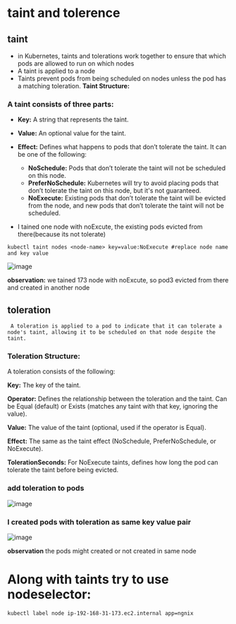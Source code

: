 # taint and tolerence
## taint
- in Kubernetes, taints and tolerations work together to ensure that which pods are allowed to run on which nodes
- A taint is applied to a node
- Taints prevent pods from being scheduled on nodes unless the pod has a matching toleration.
**Taint Structure:**
  
### A taint consists of three parts:

- **Key:** A string that represents the taint.
- **Value:** An optional value for the taint.
- **Effect:** Defines what happens to pods that don’t tolerate the taint. It can be one of the following:
     - **NoSchedule:** Pods that don’t tolerate the taint will not be scheduled on this node.
     - **PreferNoSchedule:** Kubernetes will try to avoid placing pods that don’t tolerate the taint on this node, but it's 
                               not guaranteed.
     - **NoExecute:** Existing pods that don’t tolerate the taint will be evicted from the node, and new pods that don’t 
                        tolerate the taint will not be scheduled.
       
- I tained one node with noExcute, the existing pods evicted from there(because its not tolerate)
```
kubectl taint nodes <node-name> key=value:NoExecute #replace node name and key value 
```

![image](https://github.com/user-attachments/assets/88f00624-c16e-4011-b30f-8b2883f011d5)

**observation:**
 we tained 173 node with noExcute, so pod3 evicted from there and created in another node
 
## toleration
     A toleration is applied to a pod to indicate that it can tolerate a node's taint, allowing it to be scheduled on that node despite the taint.

### Toleration Structure:
   A toleration consists of the following:

**Key:** The key of the taint.

**Operator:** Defines the relationship between the toleration and the taint. Can be Equal (default) or Exists (matches any 
        taint with that key, ignoring the value).
        
**Value:** The value of the taint (optional, used if the operator is Equal).

**Effect:** The same as the taint effect (NoSchedule, PreferNoSchedule, or NoExecute).

**TolerationSeconds:** For NoExecute taints, defines how long the pod can tolerate the taint before being evicted. 

### add toleration to pods

![image](https://github.com/user-attachments/assets/134256b4-04a1-49ed-a6eb-e74067326ca6)


### I created pods with toleration as same key value pair

![image](https://github.com/user-attachments/assets/d6e410aa-ab42-4f65-b0cf-c62a579f214d)

**observation** the pods might created or not created in same node

# Along with taints try to use nodeselector:
```
kubectl label node ip-192-168-31-173.ec2.internal app=ngnix
```




